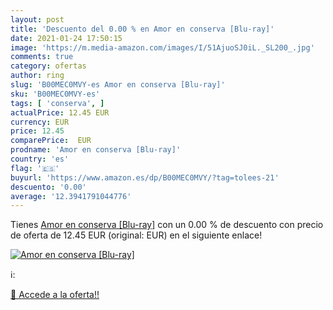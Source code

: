```yaml
---
layout: post
title: 'Descuento del 0.00 % en Amor en conserva [Blu-ray]'
date: 2021-01-24 17:50:15
image: 'https://m.media-amazon.com/images/I/51AjuoSJ0iL._SL200_.jpg'
comments: true
category: ofertas
author: ring
slug: 'B00MEC0MVY-es Amor en conserva [Blu-ray]'
sku: 'B00MEC0MVY-es'
tags: [ 'conserva', ]
actualPrice: 12.45 EUR
currency: EUR
price: 12.45
comparePrice:  EUR
prodname: 'Amor en conserva [Blu-ray]'
country: 'es'
flag: '🇪🇸'
buyurl: 'https://www.amazon.es/dp/B00MEC0MVY/?tag=tolees-21'
descuento: '0.00'
average: '12.3941791044776'
---
```


Tienes [Amor en conserva [Blu-ray]](https://www.amazon.es/dp/B00MEC0MVY/?tag=tolees-21) con un 0.00 % de descuento con precio de oferta de 12.45 EUR (original:  EUR) en el siguiente enlace!

[![Amor en conserva [Blu-ray]](https://m.media-amazon.com/images/I/51AjuoSJ0iL._SL200_.jpg)](https://www.amazon.es/dp/B00MEC0MVY/?tag=tolees-21)

ℹ️:


[🛒 Accede a la oferta!!](https://www.amazon.es/dp/B00MEC0MVY/?tag=tolees-21)
